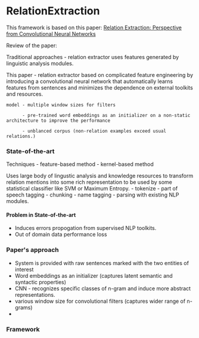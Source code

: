 # RelationExtraction

This framework is based on this paper: [Relation Extraction: Perspective from Convolutional Neural Networks](https://cs.nyu.edu/~thien/pubs/vector15.pdf)

Review of the paper:

Traditional approaches - relation extractor uses features generated by linguistic analysis modules.

This paper - relation extractor based on  complicated feature engineering by introducing a convolutional neural network that automatically learns features from sentences and minimizes the dependence on external toolkits and resources.

	model - multiple window sizes for filters

		  - pre-trained word embeddings as an initializer on a non-static architecture to improve the performance

		  - unblanced corpus (non-relation examples exceed usual relations.)

### State-of-the-art
Techniques - feature-based method
		   - kernel-based method

Uses large body of lingustic analysis and knowledge resources to transform relation mentions into some rich representation to be used by some statistical classifier like SVM or Maximum Entropy.
			- tokenize
			- part of speech tagging
			- chunking
			- name tagging
			- parsing
with existing NLP modules.

#### Problem in State-of-the-art

- Induces errors propogation from supervised NLP toolkits.
- Out of domain data performance loss 

### Paper's approach
- System is provided with raw sentences marked with the two entities of interest
- Word embeddings as an initializer (captures latent semantic and syntactic properties)
- CNN - recognizes specific classes of n-gram and induce more abstract representations.
- various window size  for convolutional filters (captures wider range of n-grams)
- 

### Framework
